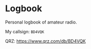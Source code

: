 # Logbook
Personal logbook of amateur radio.

My callsign: `BD4VQK`

QRZ: https://www.qrz.com/db/BD4VQK
